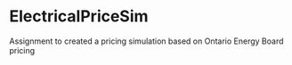 # ElectricalPriceSim
Assignment to created a pricing simulation based on Ontario Energy Board pricing
